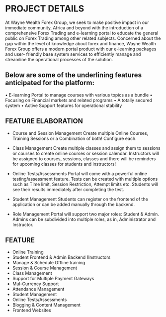 # PROJECT DETAILS
At Wayne Wealth Forex Group, we seek to make positive impact in our immediate community, Africa and beyond with the introduction of a comprehensive Forex Trading and e-learning portal to educate the general public on Forex Trading among other related subjects. Concerned about the gap within the level of knowledge about forex and finance, Wayne Wealth Forex Group offers a modern portal product with our e-learning packages and user- friendly base system services to efficiently manage and streamline the operational processes of the solution.


## Below are some of the underlining features anticipated for the platform:
• E-learning Portal to manage courses with various topics as a bundle
• Focusing on Financial markets and related programs
• A totally secured system
• Active Support features for operational stability

## FEATURE ELABORATION
* Course and Session Management
Create multiple Online Courses, Training Sessions or a Combination of both! Configure each.

* Class Management
Create multiple classes and assign them to sessions or courses to create online courses or session calendar. Instructors will be assigned to courses, sessions, classes and there will be reminders for upcoming classes for students and instructors!

* Online Tests/Assessments
Portal will come with a powerful online testing/assessment feature. Tests can be created with multiple options such as Time limit, Session Restriction, Attempt limits etc. Students will see their results immediately after completing the test.

* Student Management
Students can register on the frontend of the application or can be added manually through the backend.

* Role Management
Portal will support two major roles: Student & Admin. Admins can be subdivided into multiple roles, as in, Administrator and Instructor.

## FEATURE
* Online Training
* Student Frontend & Admin Backend (Instructors
* Manage & Schedule Offline training
* Session & Course Management
* Class Management
* Support for Multiple Payment Gateways
* Mul-Currency Support
* Attendance Management
* Student Management
* Online Tests/Assessments
* Blogging & Content Management
* Frontend Websites
